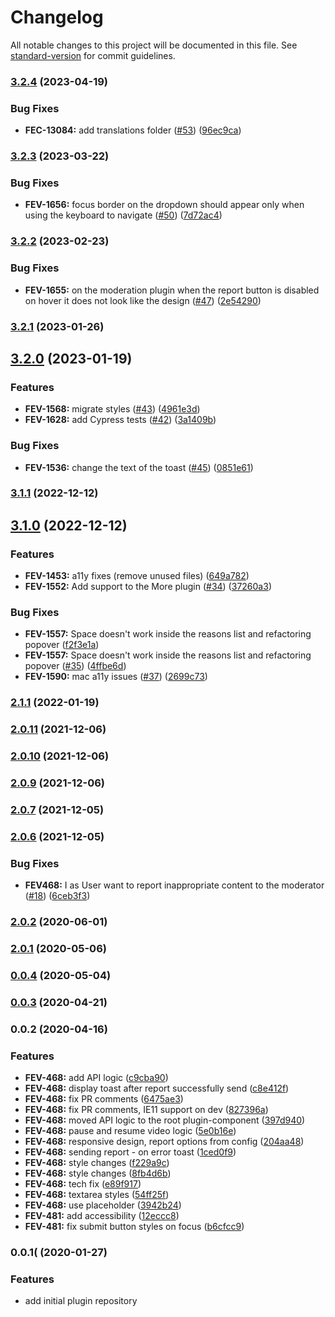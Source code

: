 # Changelog

All notable changes to this project will be documented in this file. See [standard-version](https://github.com/conventional-changelog/standard-version) for commit guidelines.

### [3.2.4](https://github.com/kaltura/playkit-js-moderation/compare/v3.2.3...v3.2.4) (2023-04-19)


### Bug Fixes

* **FEC-13084:** add translations folder ([#53](https://github.com/kaltura/playkit-js-moderation/issues/53)) ([96ec9ca](https://github.com/kaltura/playkit-js-moderation/commit/96ec9cab4a6a91f2d7091f96ac195235a3f0f950))

### [3.2.3](https://github.com/kaltura/playkit-js-moderation/compare/v3.2.2...v3.2.3) (2023-03-22)


### Bug Fixes

* **FEV-1656:** focus border on the dropdown should appear only when using the keyboard to navigate ([#50](https://github.com/kaltura/playkit-js-moderation/issues/50)) ([7d72ac4](https://github.com/kaltura/playkit-js-moderation/commit/7d72ac47d95fd128b19f83d5ac0c7e80dfba67b3))

### [3.2.2](https://github.com/kaltura/playkit-js-moderation/compare/v3.2.1...v3.2.2) (2023-02-23)


### Bug Fixes

* **FEV-1655:** on the moderation plugin when the report button is disabled on hover it does not look like the design ([#47](https://github.com/kaltura/playkit-js-moderation/issues/47)) ([2e54290](https://github.com/kaltura/playkit-js-moderation/commit/2e542908f3c4b2876babc7b8df8393e4f5bbb19d))

### [3.2.1](https://github.com/kaltura/playkit-js-moderation/compare/v3.2.0...v3.2.1) (2023-01-26)

## [3.2.0](https://github.com/kaltura/playkit-js-moderation/compare/v3.1.1...v3.2.0) (2023-01-19)


### Features

* **FEV-1568:** migrate styles ([#43](https://github.com/kaltura/playkit-js-moderation/issues/43)) ([4961e3d](https://github.com/kaltura/playkit-js-moderation/commit/4961e3dd5a35ada073ce6eccb1ae72901037be2f))
* **FEV-1628:** add Cypress tests ([#42](https://github.com/kaltura/playkit-js-moderation/issues/42)) ([3a1409b](https://github.com/kaltura/playkit-js-moderation/commit/3a1409bca48c63c821a5b5c69bfe2395bcb5b3c3))


### Bug Fixes

* **FEV-1536:** change the text of the toast ([#45](https://github.com/kaltura/playkit-js-moderation/issues/45)) ([0851e61](https://github.com/kaltura/playkit-js-moderation/commit/0851e617d39a3b1041773e9afc8180210b9eb94c))

### [3.1.1](https://github.com/kaltura/playkit-js-moderation/compare/v3.1.0...v3.1.1) (2022-12-12)

## [3.1.0](https://github.com/kaltura/playkit-js-moderation/compare/v3.0.0...v3.1.0) (2022-12-12)


### Features

* **FEV-1453:** a11y fixes (remove unused files) ([649a782](https://github.com/kaltura/playkit-js-moderation/commit/649a78246d87e439d0d0e5f24b7f32111362dbeb))
* **FEV-1552:** Add support to the More plugin ([#34](https://github.com/kaltura/playkit-js-moderation/issues/34)) ([37260a3](https://github.com/kaltura/playkit-js-moderation/commit/37260a3a9676ac602cb2e95ac53f0083100383c5))


### Bug Fixes

* **FEV-1557:** Space doesn't work inside the reasons list and refactoring popover ([f2f3e1a](https://github.com/kaltura/playkit-js-moderation/commit/f2f3e1a9ed683b813b939e16c944f6785ee1fca7))
* **FEV-1557:** Space doesn't work inside the reasons list and refactoring popover ([#35](https://github.com/kaltura/playkit-js-moderation/issues/35)) ([4ffbe6d](https://github.com/kaltura/playkit-js-moderation/commit/4ffbe6d55663963f4083a38a1c55a32d2321406d))
* **FEV-1590:** mac a11y issues ([#37](https://github.com/kaltura/playkit-js-moderation/issues/37)) ([2699c73](https://github.com/kaltura/playkit-js-moderation/commit/2699c73bd5f0701479850cc6218c2ca2287f88f1))

### [2.1.1](https://github.com/kaltura/playkit-js-moderation/compare/v2.0.11...v2.1.1) (2022-01-19)

### [2.0.11](https://github.com/kaltura/playkit-js-moderation/compare/v2.0.10...v2.0.11) (2021-12-06)

### [2.0.10](https://github.com/kaltura/playkit-js-moderation/compare/v2.0.9...v2.0.10) (2021-12-06)

### [2.0.9](https://github.com/kaltura/playkit-js-moderation/compare/v2.0.7...v2.0.9) (2021-12-06)

### [2.0.7](https://github.com/kaltura/playkit-js-moderation/compare/v2.0.6...v2.0.7) (2021-12-05)

### [2.0.6](https://github.com/kaltura/playkit-js-moderation/compare/v2.0.2...v2.0.6) (2021-12-05)


### Bug Fixes

* **FEV468:** I as User want to report inappropriate content to the moderator ([#18](https://github.com/kaltura/playkit-js-moderation/issues/18)) ([6ceb3f3](https://github.com/kaltura/playkit-js-moderation/commit/6ceb3f3c5fb42b8261b3591b488a7aeb8316b894))

### [2.0.2](https://github.com/kaltura/playkit-js-moderation/compare/v2.0.1...v2.0.2) (2020-06-01)

### [2.0.1](https://github.com/kaltura/playkit-js-moderation/compare/v2.0.0...v2.0.1) (2020-05-06)

### [0.0.4](https://github.com/kaltura/playkit-js-moderation/compare/v0.0.3...v2.0.0) (2020-05-04)

### [0.0.3](https://github.com/kaltura/playkit-js-moderation/compare/v0.0.2...v0.0.3) (2020-04-21)

### 0.0.2 (2020-04-16)


### Features

* **FEV-468:** add API logic ([c9cba90](https://github.com/kaltura/playkit-js-moderation/commit/c9cba90e1d5f04f2e5cd6d212aaf95a508dcdc37))
* **FEV-468:** display toast after report successfully send ([c8e412f](https://github.com/kaltura/playkit-js-moderation/commit/c8e412ff2c485b88bee4a076edca9b6f4573265a))
* **FEV-468:** fix PR comments ([6475ae3](https://github.com/kaltura/playkit-js-moderation/commit/6475ae3ebd31776ea0241b6016706ff7663621e8))
* **FEV-468:** fix PR comments, IE11 support on dev ([827396a](https://github.com/kaltura/playkit-js-moderation/commit/827396a0b1ed23e8af51a6770a006b34bd296e8b))
* **FEV-468:** moved API logic to the root plugin-component ([397d940](https://github.com/kaltura/playkit-js-moderation/commit/397d940e5ee6d668782e93da868ad40dfe696732))
* **FEV-468:** pause and resume video logic ([5e0b16e](https://github.com/kaltura/playkit-js-moderation/commit/5e0b16e2eda8cd55ba9c61d6972593b0b58ef500))
* **FEV-468:** responsive design, report options from config ([204aa48](https://github.com/kaltura/playkit-js-moderation/commit/204aa4830c316c0aeac078c562c1ef2aa7bcaa43))
* **FEV-468:** sending report - on error toast ([1ced0f9](https://github.com/kaltura/playkit-js-moderation/commit/1ced0f9cd125e838b866412e1e475fdc9007c63e))
* **FEV-468:** style changes ([f229a9c](https://github.com/kaltura/playkit-js-moderation/commit/f229a9c07115d8daaae95b775c25537c22eee859))
* **FEV-468:** style changes ([8fb4d6b](https://github.com/kaltura/playkit-js-moderation/commit/8fb4d6b19d68d94cd31671fcd2f7e1f2c29d3d1e))
* **FEV-468:** tech fix ([e89f917](https://github.com/kaltura/playkit-js-moderation/commit/e89f917bc5c0cbfac09d7a1356bf14ccd8b35593))
* **FEV-468:** textarea styles ([54ff25f](https://github.com/kaltura/playkit-js-moderation/commit/54ff25f31c810189a4cc8e544e1b1a47d34504c6))
* **FEV-468:** use placeholder  ([3942b24](https://github.com/kaltura/playkit-js-moderation/commit/3942b24a260757c16687660bf8e2efa666490b2f))
* **FEV-481:** add accessibility ([12eccc8](https://github.com/kaltura/playkit-js-moderation/commit/12eccc8eed34354313005fd25576049da2408421))
* **FEV-481:** fix submit button styles on focus ([b6cfcc9](https://github.com/kaltura/playkit-js-moderation/commit/b6cfcc9044e610bd51da0f163f6ecb659bcc9f9f))

### 0.0.1( (2020-01-27)


### Features

* add initial plugin repository
